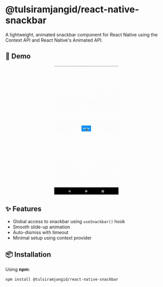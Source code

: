 # @tulsiramjangid/react-native-snackbar

A lightweight, animated snackbar component for React Native using the Context API and React Native's Animated API.

## 🎥 Demo

<p align="center">
  <img src="https://github.com/Tulsiram-jangid/react-native-snackbar/blob/main/docs/snackbar.gif" height="400" width="200" alt="Snackbar Demo" />
</p>

## ✨ Features

- Global access to snackbar using `useSnackbar()` hook
- Smooth slide-up animation
- Auto-dismiss with timeout
- Minimal setup using context provider

## 📦 Installation

Using **npm**:

```bash
npm install @tulsiramjangid/react-native-snackbar
